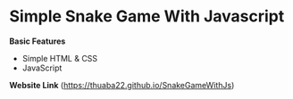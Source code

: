 # Simple Snake Game With Javascript
**Basic Features**
- Simple HTML & CSS
- JavaScript
  
**Website Link**
(https://thuaba22.github.io/SnakeGameWithJs)

